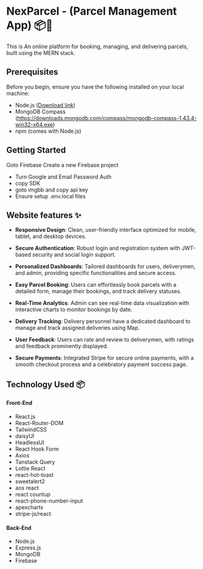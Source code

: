 # NexParcel - (Parcel Management App) 📦📱

This is An online platform for booking, managing, and delivering parcels, built using the MERN stack.

## Prerequisites

Before you begin, ensure you have the following installed on your local machine:

- Node.js ([Download link](https://nodejs.org/dist/v20.15.1/node-v20.15.1-x64.msi))
- MongoDB Compass (https://downloads.mongodb.com/compass/mongodb-compass-1.43.4-win32-x64.exe)
- npm (comes with Node.js)

## Getting Started

Goto Firebase Create a new Firebase project

- Turn Google and Email Password Auth
- copy SDK
- goto imgbb and copy api key
- Ensure setup .env.local files

## Website features ✨

- **Responsive Design**: Clean, user-friendly interface optimized for mobile, tablet, and desktop devices.
- **Secure Authentication**: Robust login and registration system with JWT-based security and social login support.

- **Personalized Dashboards**: Tailored dashboards for users, deliverymen, and admin, providing specific functionalities and secure access.

- **Easy Parcel Booking**: Users can effortlessly book parcels with a detailed form, manage their bookings, and track delivery statuses.

- **Real-Time Analytics**: Admin can see real-time data visualization with interactive charts to monitor bookings by date.

- **Delivery Tracking**: Delivery personnel have a dedicated dashboard to manage and track assigned deliveries using Map.

- **User Feedback**: Users can rate and review to deliverymen, with ratings and feedback prominently displayed.

- **Secure Payments**: Integrated Stripe for secure online payments, with a smooth checkout process and a celebratory payment success page.

## Technology Used 📦

#### Front-End

- React.js
- React-Router-DOM
- TailwindCSS
- daisyUI
- HeadlessUI
- React Hook Form
- Axios
- Tanstack Query
- Lottie React
- react-hot-toast
- sweetalert2
- aos react
- react countup
- react-phone-number-input
- apexcharts
- stripe-js/react

#### Back-End

- Node.js
- Express.js
- MongoDB
- Firebase
